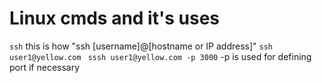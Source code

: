 # Linux cmds and it's uses

```ssh```
this is how "ssh [username]@[hostname or IP address]"
```ssh user1@yellow.com ```
```sssh user1@yellow.com -p 3000```
-p is used for defining port if necessary